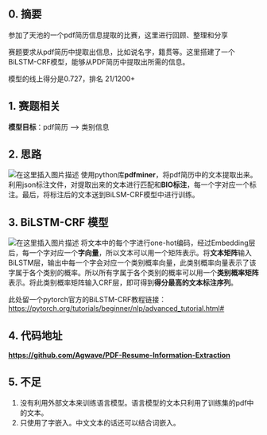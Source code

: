 ﻿## 0. 摘要
参加了天池的一个pdf简历信息提取的比赛，这里进行回顾、整理和分享

赛题要求从pdf简历中提取出信息，比如说名字，籍贯等。这里搭建了一个BiLSTM-CRF模型，能够从PDF简历中提取出所需的信息。

模型的线上得分是0.727，排名 21/1200+

## 1. 赛题相关

**模型目标**：pdf简历 --> 类别信息 

## 2. 思路
![在这里插入图片描述](https://img-blog.csdnimg.cn/20200407184911162.png?x-oss-process=image/watermark,type_ZmFuZ3poZW5naGVpdGk,shadow_10,text_aHR0cHM6Ly9ibG9nLmNzZG4ubmV0L3FxXzQxODA1NTEx,size_16,color_FFFFFF,t_70)
使用python库**pdfminer**，将pdf简历中的文本提取出来。利用json标注文件，对提取出来的文本进行匹配和**BIO标注**，每一个字对应一个标注。最后，将标注后的文本送到BiLSM-CRF模型中进行训练。
## 3. BiLSTM-CRF 模型
![在这里插入图片描述](https://img-blog.csdnimg.cn/20200417140041730.png?x-oss-process=image/watermark,type_ZmFuZ3poZW5naGVpdGk,shadow_10,text_aHR0cHM6Ly9ibG9nLmNzZG4ubmV0L3FxXzQxODA1NTEx,size_16,color_FFFFFF,t_70)
将文本中的每个字进行one-hot编码，经过Embedding层后，每一个字对应一个**字向量**，所以文本可以用一个矩阵表示。将**文本矩阵**输入BiLSTM层，输出中每一个字会对应一个类别概率向量，此类别概率向量表示了该字属于各个类别的概率。所以所有字属于各个类别的概率可以用一个**类别概率矩阵**表示。将此类别概率矩阵输入CRF层，即可得到**得分最高的文本标注序列**。

此处留一个pytorch官方的BiLSTM-CRF教程链接：
https://pytorch.org/tutorials/beginner/nlp/advanced_tutorial.html#

## 4. 代码地址
**https://github.com/Agwave/PDF-Resume-Information-Extraction**
## 5. 不足
1. 没有利用外部文本来训练语言模型。语言模型的文本只利用了训练集的pdf中的文本。
2. 只使用了字嵌入。中文文本的话还可以结合词嵌入。

